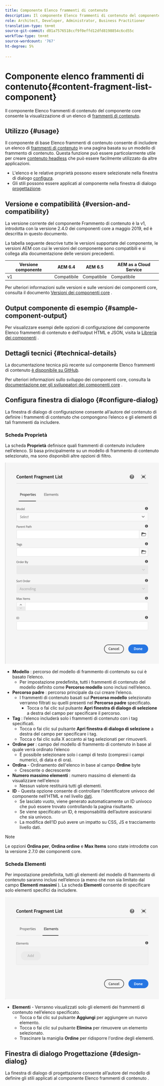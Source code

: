 ```yaml
---
title: Componente Elenco frammenti di contenuto
description: Il componente Elenco frammenti di contenuto del componente core consente la visualizzazione di un elenco di frammenti di contenuto.
role: Architect, Developer, Administrator, Business Practitioner
translation-type: tm+mt
source-git-commit: d01a7576518ccf9f0effd12dfd8198854c6cd55c
workflow-type: tm+mt
source-wordcount: '767'
ht-degree: 5%

---
```



# Componente elenco frammenti di contenuto{#content-fragment-list-component}

Il componente Elenco frammenti di contenuto del componente core consente la visualizzazione di un elenco di [frammenti di contenuto](https://docs.adobe.com/content/help/it-IT/experience-manager-cloud-service/assets/content-fragments/content-fragments.html).

## Utilizzo {#usage}

Il componente di base Elenco frammenti di contenuto consente di includere un elenco di [frammenti di contenuto](https://docs.adobe.com/content/help/en/experience-manager-cloud-service/assets/content-fragments/content-fragments.html) in una pagina basata su un modello di frammento di contenuto. Questa funzione può essere particolarmente utile per creare [contenuto headless](https://helpx.adobe.com/it/experience-manager/6-5/sites/developing/user-guide.html?topic=/experience-manager/6-5/sites/developing/morehelp/headless.ug.js) che può essere facilmente utilizzato da altre applicazioni.

* L&#39;elenco e le relative proprietà possono essere selezionate nella finestra di dialogo [configura](#configure-dialog).
* Gli stili possono essere applicati al componente nella finestra di dialogo [progettazione](#design-dialog).

## Versione e compatibilità {#version-and-compatibility}

La versione corrente del componente Frammento di contenuto è la v1, introdotta con la versione 2.4.0 dei componenti core a maggio 2019, ed è descritta in questo documento.

La tabella seguente descrive tutte le versioni supportate del componente, le versioni AEM con cui le versioni del componente sono compatibili e si collega alla documentazione delle versioni precedenti.

| Versione componente | AEM 6.4 | AEM 6.5 | AEM as a Cloud Service |
|--- |--- |---|---|
| v1 | Compatibile | Compatibile | Compatibile |

Per ulteriori informazioni sulle versioni e sulle versioni dei componenti core, consulta il documento [Versioni dei componenti core](/help/versions.md) .

## Output componente di esempio {#sample-component-output}

Per visualizzare esempi delle opzioni di configurazione del componente Elenco frammenti di contenuto e dell’output HTML e JSON, visita la [Libreria dei componenti](https://adobe.com/go/aem_cmp_library_cflist) .

## Dettagli tecnici {#technical-details}

La documentazione tecnica più recente sul componente Elenco frammenti di contenuto [è disponibile su GitHub](https://adobe.com/go/aem_cmp_tech_cflist_v1).

Per ulteriori informazioni sullo sviluppo dei componenti core, consulta la [documentazione per gli sviluppatori dei componenti core](/help/developing/overview.md) .

## Configura finestra di dialogo {#configure-dialog}

La finestra di dialogo di configurazione consente all’autore del contenuto di definire i frammenti di contenuto che compongono l’elenco e gli elementi di tali frammenti da includere.

### Scheda Proprietà

La scheda **Proprietà** definisce quali frammenti di contenuto includere nell’elenco. Si basa principalmente su un modello di frammento di contenuto selezionato, ma sono disponibili altre opzioni di filtro.

![Scheda Proprietà della finestra di dialogo di modifica del componente Elenco frammenti di contenuto](/help/assets/content-fragment-list-properties.png)

* **Modello** : percorso del modello di frammento di contenuto su cui è basato l’elenco.
   * Per impostazione predefinita, tutti i frammenti di contenuto del modello definito come **Percorso modello** sono inclusi nell’elenco.
* **Percorso padre** : percorso principale da cui creare l’elenco.
   * I frammenti di contenuto basati sul **Percorso modello** selezionato verranno filtrati su quelli presenti nel **Percorso padre** specificato.
      * Tocca o fai clic sul pulsante **Apri finestra di dialogo di selezione** a destra del campo per specificare il percorso.
* **Tag** : l’elenco includerà solo i frammenti di contenuto con i tag specificati.
   * Tocca o fai clic sul pulsante **Apri finestra di dialogo di selezione** a destra del campo per specificare i tag.
   * Tocca o fai clic sulla X accanto ai tag selezionati per rimuoverli.
* **Ordine per** : campo del modello di frammento di contenuto in base al quale verrà ordinato l’elenco
   * È possibile selezionare solo i campi di testo (compresi i campi numerici, di data e di ora).
* **Ordina**  - Ordinamento dell&#39;elenco in base al campo  **Ordine** byte
   * Crescente o decrescente
* **Numero massimo elementi** : numero massimo di elementi da visualizzare nell&#39;elenco
   * Nessun valore restituirà tutti gli elementi.
* **ID**  - Questa opzione consente di controllare l’identificatore univoco del componente nell’HTML e nel livello  [dati](/help/developing/data-layer/overview.md).
   * Se lasciato vuoto, viene generato automaticamente un ID univoco che può essere trovato controllando la pagina risultante.
   * Se viene specificato un ID, è responsabilità dell’autore assicurarsi che sia univoco.
   * La modifica dell’ID può avere un impatto su CSS, JS e tracciamento livello dati.

>[!NOTE]
>Le opzioni **Ordina per**, **Ordina ordine** e **Max Items** sono state introdotte con la versione 2.7.0 dei componenti core.

### Scheda Elementi

Per impostazione predefinita, tutti gli elementi del modello di frammento di contenuto saranno inclusi nell’elenco (a meno che non sia limitato dal campo **Elementi massimi** ). La scheda **Elementi** consente di specificare solo elementi specifici da includere.

![Scheda Elementi della finestra di dialogo di modifica del componente Elenco frammenti di contenuto](/help/assets/content-fragment-list-elements.png)

* **Elementi**  - Verranno visualizzati solo gli elementi dei frammenti di contenuto nell’elenco specificato.
   * Tocca o fai clic sul pulsante **Aggiungi** per aggiungere un nuovo elemento.
   * Tocca o fai clic sul pulsante **Elimina** per rimuovere un elemento selezionato.
   * Trascinare la maniglia **Ordine** per ridisporre l&#39;ordine degli elementi.

## Finestra di dialogo Progettazione {#design-dialog}

La finestra di dialogo di progettazione consente all’autore del modello di definire gli stili applicati al componente Elenco frammenti di contenuto .
